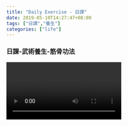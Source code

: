 ```yaml
---
title: "Daily Exercise - 日課"
date: 2019-05-10T14:27:47+08:00
tags: ["日課","養生"]
categories: ["life"]
---
```


### 日課-武術養生-筋骨功法
<!--more-->
<video controls>
  <source src="/life/daily-exercise/日課-武術養生-筋骨功法.mp4" type="video/mp4">
</video>
